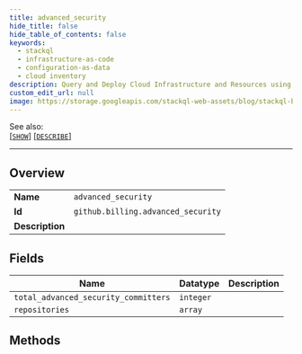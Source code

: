 ```yaml
---
title: advanced_security
hide_title: false
hide_table_of_contents: false
keywords:
  - stackql
  - infrastructure-as-code
  - configuration-as-data
  - cloud inventory
description: Query and Deploy Cloud Infrastructure and Resources using SQL
custom_edit_url: null
image: https://storage.googleapis.com/stackql-web-assets/blog/stackql-blog-post-featured-image.png
---
```

  
    
See also:   
[[` SHOW `]](/docs/language-spec/show) [[` DESCRIBE `]](/docs/language-spec/describe)  
* * * 
## Overview
<table><tbody>
<tr><td><b>Name</b></td><td><code>advanced_security</code></td></tr>
<tr><td><b>Id</b></td><td><code>github.billing.advanced_security</code></td></tr>
<tr><td><b>Description</b></td><td></td></tr>
</tbody></table>

## Fields
| Name | Datatype | Description |
| ---- | -------- | ----------- |
| `total_advanced_security_committers` | `integer` |  |
| `repositories` | `array` |  |
## Methods

